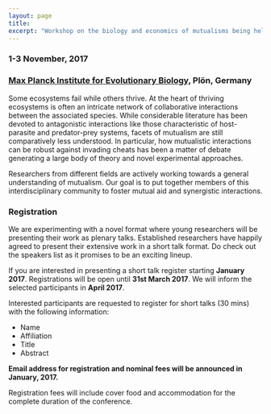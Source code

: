 ```yaml
---
layout: page
title:
excerpt: "Workshop on the biology and economics of mutualisms being held at the Max Planck Institute for Evolutionary Biology"
---
```


### 1-3 November, 2017

### [Max Planck Institute for Evolutionary Biology](http://www.evolbio.mpg.de), Plön, Germany

Some ecosystems fail while others thrive.
At the heart of thriving ecosystems is often an intricate network of collaborative interactions between the associated species.
While considerable literature has been devoted to antagonistic interactions like those characteristic of host-parasite and predator-prey systems, facets of mutualism are still comparatively less understood.
In particular, how mutualistic interactions can be robust against invading cheats has been a matter of debate generating a large body of theory and novel experimental approaches.

Researchers from different fields are actively working towards a general understanding of mutualism.
Our goal is to put together members of this interdisciplinary community to foster mutual aid and synergistic interactions.


### Registration

We are experimenting with a novel format where young researchers will be presenting their work as plenary talks.
Established researchers have happily agreed to present their extensive work in a short talk format.
Do check out the speakers list as it promises to be an exciting lineup.

If you are interested in presenting a short talk register starting **January 2017**.
Registrations will be open until **31st March 2017**.
We will inform the selected participants in **April 2017**.

Interested participants are requested to register for short talks (30 mins) with the following information:

- Name
- Affiliation
- Title
- Abstract

**Email address for registration and nominal fees will be announced in January, 2017.**

Registration fees will include cover food and accommodation for the complete duration of the conference.
